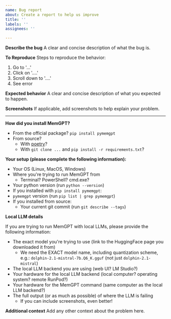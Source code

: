 ```yaml
---
name: Bug report
about: Create a report to help us improve
title: ''
labels: ''
assignees: ''

---
```


**Describe the bug**
A clear and concise description of what the bug is.

**To Reproduce**
Steps to reproduce the behavior:
1. Go to '...'
2. Click on '....'
3. Scroll down to '....'
4. See error

**Expected behavior**
A clear and concise description of what you expected to happen.

**Screenshots**
If applicable, add screenshots to help explain your problem.

---

**How did you install MemGPT?**

- From the official package? `pip install pymemgpt`
- From source?
  - With [poetry](https://github.com/cpacker/MemGPT#development)?
  - With `git clone ...` and `pip install -r requirements.txt`?

**Your setup (please complete the following information):**

- Your OS (Linux, MacOS, Windows)
- Where you're trying to run MemGPT from
  - Terminal? PowerShell? cmd.exe?
- Your python version (run `python --version`)
-  If you installed with `pip install pymemgpt`:
 - `pymemgpt` version (run `pip list | grep pymemgpt`)
- If you installed from source:
  - Your current git commit (run `git describe --tags`)

**Local LLM details**

If you are trying to run MemGPT with local LLMs, please provide the following information:

- The exact model you're trying to use (link to the HuggingFace page you downloaded it from)
  - We need the EXACT model name, including quantization scheme, e.g.: `dolphin-2.1-mistral-7b.Q6_K.gguf` (not just `dolphin-2.1-mistral`)
- The local LLM backend you are using (web UI? LM Studio?)
- Your hardware for the local LLM backend (local computer? operating system? remote RunPod?)
- Your hardware for the MemGPT command (same computer as the local LLM backend?)
- The full output (or as much as possible) of where the LLM is failing
  - If you can include screenshots, even better!

**Additional context**
Add any other context about the problem here.
